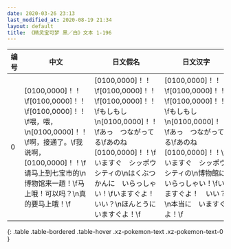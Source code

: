 ```yaml
---
date: 2020-03-26 23:13
last_modified_at: 2020-08-19 21:34
layout: default
title: 《精灵宝可梦 黑／白》文本 1-196
---
```

| 编号 | 中文 | 日文假名 | 日文汉字 |
| ---- | ---- | ---- | --- |
| 0 | [0100,0000]！！\f[0100,0000]！！\f[0100,0000]！！\f喂，喂，\n[0100,0000]！！\f啊，接通了。\f我说啊，[0100,0000]！！\f请马上到七宝市的\n博物馆来一趟！\f马上哦！可以吗？\n真的要马上哦！\f | [0100,0000]！！\f[0100,0000]！！\f[0100,0000]！！\fもしもし\n[0100,0000]！！\fあっ　つながってる\fあのね　[0100,0000]！！\fいますぐ　シッポウシティの\nはくぶつかんに　いらっしゃい！\fいますぐよ！　いい？\nほんとうに　いますぐよ！\f | [0100,0000]！！\f[0100,0000]！！\f[0100,0000]！！\fもしもし\n[0100,0000]！！\fあっ　つながってる\fあのね　[0100,0000]！！\fいますぐ　シッポウシティの\n博物館に　いらっしゃい！\fいますぐよ！　いい？\n本当に　いますぐよ！\f |
{: .table .table-bordered .table-hover .xz-pokemon-text .xz-pokemon-text-0 }